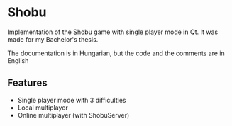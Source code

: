# Shobu

Implementation of the Shobu game with single player mode in Qt.
It was made for my Bachelor's thesis.

The documentation is in Hungarian, but the code and the comments are in English

## Features

- Single player mode with 3 difficulties
- Local multiplayer
- Online multiplayer (with ShobuServer)
